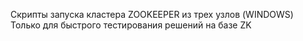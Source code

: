 Скрипты запуска кластера ZOOKEEPER из трех узлов (WINDOWS)
Только для быстрого тестирования решений на базе ZK
